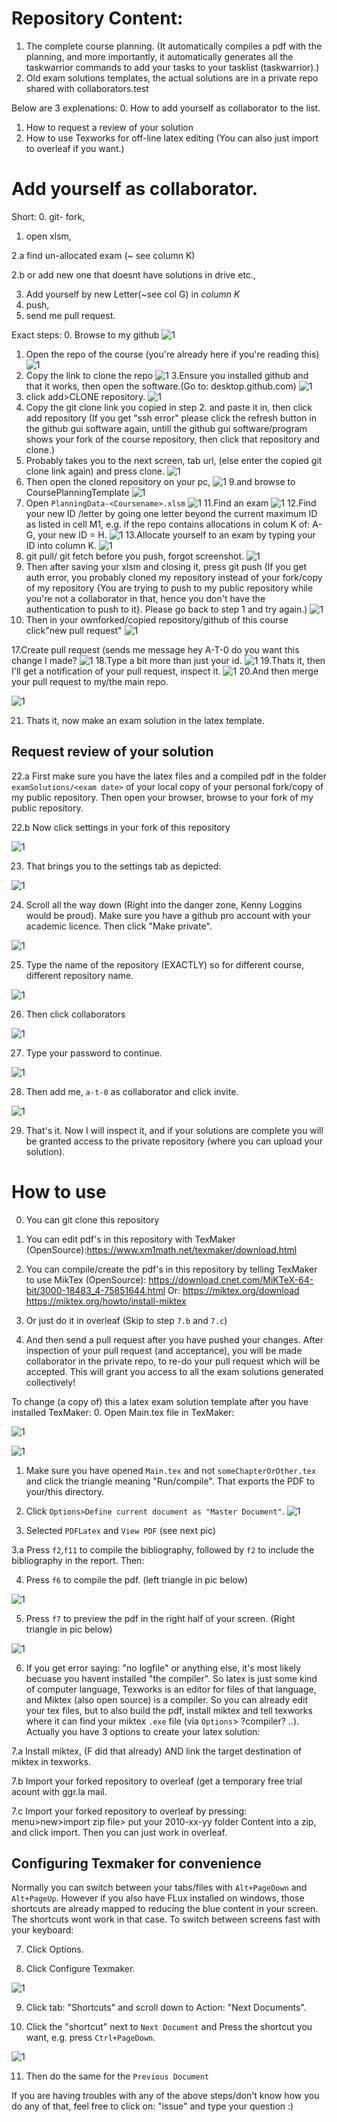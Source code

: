 # Repository Content:

1. The complete course planning. (It automatically compiles a pdf with the planning, and more importantly, it automatically generates all the taskwarrior commands to add your tasks to your tasklist (taskwarrior).)
2. Old exam solutions templates, the actual solutions are in a private repo shared with collaborators.test

Below are 3 explenations:
 0. How to add yourself as collaborator to the list.
 1. How to request a review of your solution
 2. How to use Texworks for off-line latex editing (You can also just import to overleaf if you want.)

# Add yourself as collaborator.
Short: 
0. git- fork, 
1. open xlsm, 

2.a find un-allocated exam (~ see column K)

2.b or add new one that doesnt have solutions in drive etc., 

3. Add yourself by new Letter(~see col G) in *column K*
4. push, 
5. send me pull request.

Exact steps:
0. Browse to my github
![1](./HowToUseTexMaker/addYourself/1.jpeg)
1. Open the repo of the course (you're already here if you're reading this)
![1](./HowToUseTexMaker/addYourself/2.jpeg)
2. Copy the link to clone the repo
![1](./HowToUseTexMaker/addYourself/3.jpeg)
3.Ensure you installed github and that it works, then open the software.(Go to: desktop.github.com) 
![1](./HowToUseTexMaker/addYourself/4.jpeg)
4. click add>CLONE repository.
![1](./HowToUseTexMaker/addYourself/8.jpeg)
5. Copy the git clone link you copied in step 2. and paste it in, then click add repository (If you get "ssh error" please click the refresh button in the github gui software again, untill the github gui software/program shows your fork of the course repository, then click that repository and clone.)
6. Probably takes you to the next screen, tab url, (else enter the copied git clone link again) and press clone.
![1](./HowToUseTexMaker/addYourself/7.jpeg)
8. Then open the cloned repository on your pc, 
![1](./HowToUseTexMaker/addYourself/9.jpeg)
9.and browse to CoursePlanningTemplate
![1](./HowToUseTexMaker/addYourself/10.jpeg)
10. Open `PlanningData-<Coursename>.xlsm`
![1](./HowToUseTexMaker/addYourself/11.jpeg)
11.Find an exam
![1](./HowToUseTexMaker/addYourself/12.jpeg)
12.Find your new ID /letter by going one letter beyond the current maximum ID as listed in cell M1, e.g. if the repo contains allocations in colum K of: A-G, your new ID = H.
![1](./HowToUseTexMaker/addYourself/13.png)
13.Allocate yourself to an exam by typing your ID into column K.
![1](./HowToUseTexMaker/addYourself/14.jpeg)
14. git pull/ git fetch before you push, forgot screenshot.
![1](./HowToUseTexMaker/addYourself/15.png)
15. Then after saving your xlsm and closing it, press git push (If you get auth error, you probably cloned my repository instead of your fork/copy of my repository {You are trying to push to my public repository while you're not a collaborator in that, hence you don't have the authentication to push  to it}.  Please go back to step 1 and try again.)
![1](./HowToUseTexMaker/addYourself/16.jpeg)
16.  Then in your ownforked/copied  repository/github of this course click"new pull request"
![1](./HowToUseTexMaker/addYourself/17.jpeg)

17.Create pull request (sends me message hey A-T-0 do you want this change I made?
![1](./HowToUseTexMaker/addYourself/18.jpeg)
18.Type a bit more than just your id.
![1](./HowToUseTexMaker/addYourself/19.jpeg)
19.Thats it, then I'll get a notification of your pull request, inspect it.
![1](./HowToUseTexMaker/addYourself/20me.jpeg)
20.And then merge your pull request to my/the main repo.

![1](./HowToUseTexMaker/addYourself/21me.jpeg)

21. Thats it, now make an exam solution in the latex template.

## Request review of your solution

22.a First make sure you have the latex files and a compiled pdf in the folder `examSolutions/<exam date>` of your local copy of your personal fork/copy of my public repository. Then open your browser, browse to your fork of my public repository.

22.b Now click settings in your fork of this repository

![1](./HowToUseTexMaker/inviteCollab/a.png)

23. That brings you to the settings tab as depicted:

![1](./HowToUseTexMaker/inviteCollab/b.png)

24. Scroll all the way down (Right into the danger zone, Kenny Loggins would be proud). Make sure you have a github pro account with your academic licence. Then click "Make private".


![1](./HowToUseTexMaker/inviteCollab/c.png)

25. Type the name of the repository (EXACTLY) so for different course, different repository name.

![1](./HowToUseTexMaker/inviteCollab/d.png)

26. Then click collaborators

![1](./HowToUseTexMaker/inviteCollab/e.png)

27. Type your password to continue.

![1](./HowToUseTexMaker/inviteCollab/f.png)

28. Then add me, `a-t-0` as collaborator and click invite. 

![1](./HowToUseTexMaker/inviteCollab/g.png)

29. That's it. Now I will inspect it, and if your solutions are complete you will be granted access to the private repository (where you can upload your solution).

# How to use
0. You can git clone this repository
1. You can edit pdf's in this repository with TexMaker (OpenSource):https://www.xm1math.net/texmaker/download.html
2. You can compile/create the pdf's in this repository by telling TexMaker to use MikTex (OpenSource): https://download.cnet.com/MiKTeX-64-bit/3000-18483_4-75851644.html
Or:
https://miktex.org/download
https://miktex.org/howto/install-miktex
3. Or just do it in overleaf (Skip to step `7.b` and `7.c`)

2. And then send a pull request after you have pushed your changes. After inspection of your pull request (and acceptance), you will be made collaborator in the private repo, to re-do your pull request which will be accepted. This will grant you access to all the exam solutions generated collectively! 

To change (a copy of) this a latex exam solution template after you have installed TexMaker:
  0. Open Main.tex file in TexMaker:
  
  ![1](./HowToUseTexMaker/1.png)
  
  ![1](./HowToUseTexMaker/2.png)
  
  1. Make sure you have opened `Main.tex` and not `someChapterOrOther.tex` and click the triangle meaning "Run/compile". That exports the PDF to your/this directory.
  
  
  2. Click `Options>Define current document as "Master Document"`.
  ![1](./HowToUseTexMaker/master_document.png)
  
  3. Selected `PDFLatex` and `View PDF` (see next pic)
  
  3.a Press `f2`,`f11` to compile the bibliography, followed by `f2` to include the bibliography in the report. Then:
  
  4. Press `f6` to compile the pdf. (left triangle in pic below)
  
  ![1](./HowToUseTexMaker/3.png)
  
  5. Press `f7` to preview the pdf in the right half of your screen. (Right triangle in pic below)
  
  ![1](./HowToUseTexMaker/4.png)
  
  6. If you get error saying: "no logfile" or anything else, it's most likely becuase you havent installed "the compiler". So latex is just some kind of computer language, Texworks is an editor for files of that language, and Miktex (also open source) is a compiler. So you can already edit your tex files, but to also build the pdf, install miktex and tell texworks where it can find your miktex `.exe` file (via `Options`> ?compiler? ..). Actually you have 3 options to create your latex solution:
  
   7.a  Install miktex, (F did that already) AND link the target destination of miktex in texworks.
  
   7.b Import your forked repository to overleaf (get a temporary free trial acount with ggr.la mail.
  
   7.c Import your forked repository to overleaf by pressing: menu>new>import zip file> put your 2010-xx-yy folder Content into a zip, and click import. Then you can just work in overleaf.

  
## Configuring Texmaker for convenience ##
Normally you can switch between your tabs/files with `Alt+PageDown` and `Alt+PageUp`. However if you also have FLux installed on windows, those shortcuts are already mapped to reducing the blue content in your screen. The shortcuts wont work in that case. To switch between screens fast with your keyboard:

  7. Click Options.
  
  8. Click Configure Texmaker.
  
  ![1](./HowToUseTexMaker/5.png)

  9. Click tab: "Shortcuts" and scroll down to Action: "Next Documents".
  
  10. Click the "shortcut" next to `Next Document` and Press the shortcut you want, e.g. press `Ctrl+PageDown`.
  
  ![1](./HowToUseTexMaker/6.png)
  
  11. Then do the same for the `Previous Document`



If you are having troubles with any of the above steps/don't know how you do any of that, feel free to click on: "issue" and type your question :)
